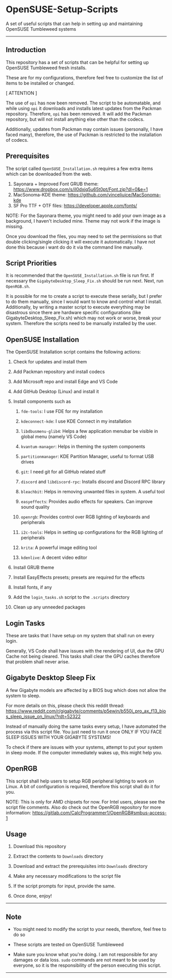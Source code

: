 # OpenSUSE-Setup-Scripts
A set of useful scripts that can help in setting up and maintaining OpenSUSE Tumbleweed systems

---
## Introduction

This repository has a set of scripts that can be helpful for setting up OpenSUSE Tumbleweed fresh installs.

These are for my configurations, therefore feel free to customize the list of items to be installed or changed.

[ ATTENTION ]

The use of `opi` has now been removed.
The script to be automatable, and while using `opi` it downloads and installs latest updates from the Packman repository.
Therefore, `opi` has been removed. It will add the Packman repository, but will not install anything else other than the codecs.

Additionally, updates from Packman may contain issues (personally, I have faced many), therefore, the use of Packman is restricted to the installation of codecs.

## Prerequisites

The script called `OpenSUSE_Installation.sh` requires a few extra items which can be downloaded from the web.

1. Sayonara + Improved Font GRUB theme: https://www.dropbox.com/s/il0dxjq5u65t0pt/Font.zip?dl=0&e=1
2. MacSonoma-KDE theme: https://github.com/vinceliuice/MacSonoma-kde
3. SF Pro TTF + OTF files: https://developer.apple.com/fonts/

NOTE: For the Sayonara theme, you might need to add your own image as a background, I haven't included mine. Theme may not work if the image is missing.

Once you download the files, you may need to set the permissions so that double clicking/single clicking it will execute it automatically. I have not done this because i want do do it via the command line manually.

## Script Priorities

It is recommended that the `OpenSUSE_Installation.sh` file is run first. If necessary the `GigabyteDesktop_Sleep_Fix.sh` should be run next. Next, run `OpenRGB.sh`.

It is possible for me to create a script to execute these serially, but I prefer to do them manually, since I would want to know and control what I install. Additionally, by writing a master script to execute everything may be disastrous since there are hardware specific configurations (like GigabyteDesktop_Sleep_Fix.sh) which may not work or worse, break your system. Therefore the scripts need to be manually installed by the user.

## OpenSUSE Installation

The OpenSUSE Installation script contains the following actions:

1. Check for updates and install them
2. Add Packman repository and install codecs
3. Add Microsoft repo and install Edge and VS Code
4. Add GitHub Desktop (Linux) and install it
5. Install components such as

    1. `fde-tools`: I use FDE for my installation

    2. `kdeconnect-kde`: I use KDE Connect in my installation

    3. `libdbusmenu-glib4`: Helps a few application menubar be visible in global menu (namely VS Code)

    4. `kvantum-manager`: Helps in theming the system components

    5. `partitionmanager`: KDE Partition Manager, useful to format USB drives

    6. `git`: I need git for all GitHub related stuff

    7. `discord` and `libdiscord-rpc`: Installs discord and Discord RPC library

    8. `bleachbit`: Helps in removing unwanted files in system. A useful tool

    9. `easyeffects`: Provides audio effects for speakers. Can improve sound quality
    
    10. `openrgb`: Provides control over RGB lighting of keyboards and peripherals

    11. `i2c-tools`: Helps in setting up configurations for the RGB lighting of peripherals
    
    12. `krita`: A powerful image editing tool
    
    13. `kdenlive`: A decent video editor

6. Install GRUB theme
7. Install EasyEffects presets; presets are required for the effects
8. Install fonts, if any
9. Add the `login_tasks.sh` script to the `.scripts` directory
10. Clean up any unneeded packages

## Login Tasks

These are tasks that I have setup on my system that shall run on every login.

Generally, VS Code shall have issues with the rendering of UI, due the GPU Cache not being cleared. This tasks shall clear the GPU caches therefore that problem shall never arise.

## Gigabyte Desktop Sleep Fix

A few Gigabyte models are affected by a BIOS bug which does not allow the system to sleep.

For more details on this, please check this reddit thread: https://www.reddit.com/r/gigabyte/comments/p5ewjn/b550i_pro_ax_f13_bios_sleep_issue_on_linux/?rdt=52322

Instead of manually doing the same tasks every setup, I have automated the process via this script file. You just need to run it once ONLY IF YOU FACE SLEEP ISSUES WITH YOUR GIGABYTE SYSTEMS!

To check if there are issues with your systems, attempt to put your system in sleep mode. If the computer immediately wakes up, this might help you.

## OpenRGB

This script shall help users to setup RGB peripheral lighting to work on Linux. A bit of configuration is required, therefore this script shall do it for you.

NOTE: This is only for AMD chipsets for now. For Intel users, please see the script file comments.
Also do check out the OpenRGB repository for more information: https://gitlab.com/CalcProgrammer1/OpenRGB#smbus-access-1

## Usage

1. Download this repository

2. Extract the contents to `Downloads` directory

3. Download and extract the prerequisites into `Downloads` directory

4. Make any necessary modifications to the script file

5. If the script prompts for input, provide the same.

6. Once done, enjoy!

---

## Note

* You might need to modify the script to your needs, therefore, feel free to do so

* These scripts are tested on OpenSUSE Tumbleweed

* Make sure you know what you're doing. I am not responsible for any damages or data loss. `sudo` commands are not meant to be used by everyone, so it is the responsibility of the person executing this script.

---
